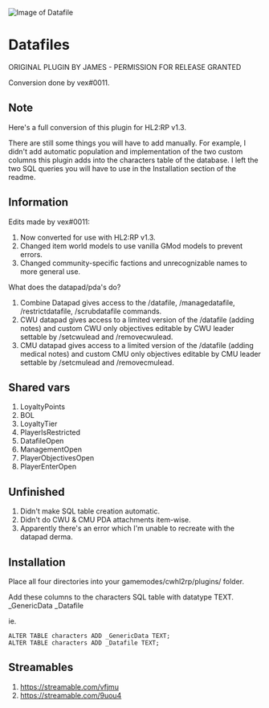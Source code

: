 ![Image of Datafile](https://i.imgur.com/2DnlQyU.png)
# Datafiles
ORIGINAL PLUGIN BY JAMES - PERMISSION FOR RELEASE GRANTED

Conversion done by vex#0011.

## Note

Here's a full conversion of this plugin for HL2:RP v1.3.

There are still some things you will have to add manually. For example, I didn't add automatic population and implementation of the two custom columns this plugin adds into the characters table of the database. I left the two SQL queries you will have to use in the Installation section of the readme.

## Information

Edits made by vex#0011:
1. Now converted for use with HL2:RP v1.3.
2. Changed item world models to use vanilla GMod models to prevent errors.
3. Changed community-specific factions and unrecognizable names to more general use.

What does the datapad/pda's do?
1. Combine Datapad gives access to the /datafile, /managedatafile, /restrictdatafile, /scrubdatafile commands.
2. CWU datapad gives access to a limited version of the /datafile (adding notes) and custom CWU only objectives editable by CWU leader settable by /setcwulead and /removecwulead.
3. CMU datapad gives access to a limited version of the /datafile (adding medical notes) and custom CMU only objectives editable by CMU leader settable by /setcmulead and /removecmulead.

## Shared vars

1. LoyaltyPoints
2. BOL
3. LoyaltyTier
4. PlayerIsRestricted
5. DatafileOpen
6. ManagementOpen
7. PlayerObjectivesOpen
8. PlayerEnterOpen

## Unfinished

1. Didn't make SQL table creation automatic.
2. Didn't do CWU & CMU PDA attachments item-wise.
3. Apparently there's an error which I'm unable to recreate with the datapad derma.

## Installation

Place all four directories into your gamemodes/cwhl2rp/plugins/ folder.

Add these columns to the characters SQL table with datatype TEXT.
_GenericData
_Datafile

ie.
```
ALTER TABLE characters ADD _GenericData TEXT;
ALTER TABLE characters ADD _Datafile TEXT;
```

## Streamables 

1. https://streamable.com/vfjmu
2. https://streamable.com/9uou4
